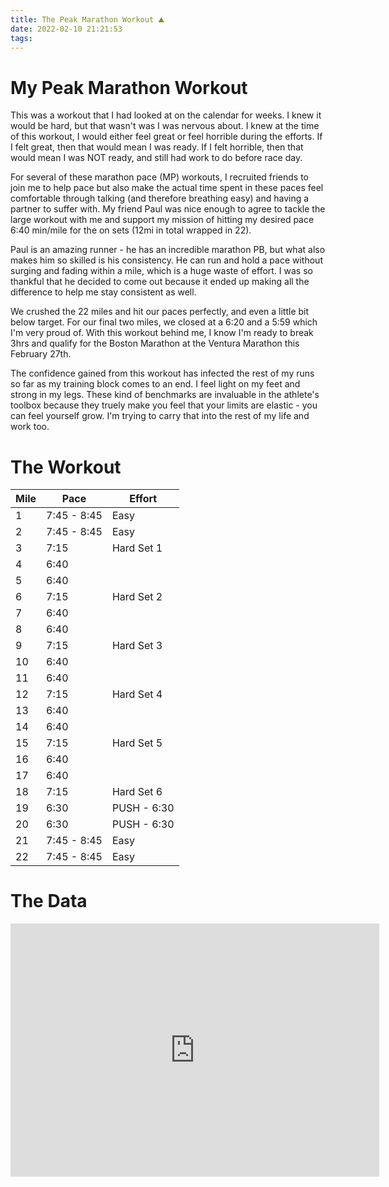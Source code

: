 ```yaml
---
title: The Peak Marathon Workout ⛰
date: 2022-02-10 21:21:53
tags:
---
```


# My Peak Marathon Workout 

This was a workout that I had looked at on the calendar for weeks. I knew it would be hard, but that wasn't was I was nervous about. I knew at the time of this workout, I would either feel great or feel horrible during the efforts. If I felt great, then that would mean I was ready. If I felt horrible, then that would mean I was NOT ready, and still had work to do before race day. 

For several of these marathon pace (MP) workouts, I recruited friends to join me to help pace but also make the actual time spent in these paces feel comfortable through talking (and therefore breathing easy) and having a partner to suffer with. My friend Paul was nice enough to agree to tackle the large workout with me and support my mission of hitting my desired pace 6:40 min/mile for the on sets (12mi in total wrapped in 22). 

Paul is an amazing runner - he has an incredible marathon PB, but what also makes him so skilled is his consistency. He can run and hold a pace without surging and fading within a mile, which is a huge waste of effort. I was so thankful that he decided to come out because it ended up making all the difference to help me stay consistent as well.

We crushed the 22 miles and hit our paces perfectly, and even a little bit below target. For our final two miles, we closed at a 6:20 and a 5:59 which I'm very proud of. With this workout behind me, I know I'm ready to break 3hrs and qualify for the Boston Marathon at the Ventura Marathon this February 27th.

The confidence gained from this workout has infected the rest of my runs so far as my training block comes to an end. I feel light on my feet and strong in my legs. These kind of benchmarks are invaluable in the athlete's toolbox because they truely make you feel that your limits are elastic - you can feel yourself grow. I'm trying to carry that into the rest of my life and work too. 

# The Workout 
| Mile |Pace | Effort |
| -- | ----------- | ----------- |
| 1  | 7:45 - 8:45 | Easy        |
| 2  | 7:45 - 8:45 | Easy        |
| 3  | 7:15        | Hard Set 1  |
| 4  | 6:40        |             |
| 5  | 6:40        |             |
| 6  | 7:15        | Hard Set 2  |
| 7  | 6:40        |             |
| 8  | 6:40        |             |
| 9  | 7:15        | Hard Set 3  |
| 10 | 6:40        |             |
| 11 | 6:40        |             |
| 12 | 7:15        | Hard Set 4  |
| 13 | 6:40        |             |
| 14 | 6:40        |             |
| 15 | 7:15        | Hard Set 5  |
| 16 | 6:40        |             |
| 17 | 6:40        |             |
| 18 | 7:15        | Hard Set 6  |
| 19 | 6:30        | PUSH - 6:30 |
| 20 | 6:30        | PUSH - 6:30 |
| 21 | 7:45 - 8:45 | Easy        |
| 22 | 7:45 - 8:45 | Easy        |

# The Data

<iframe height='405' width='590' frameborder='0' allowtransparency='true' scrolling='no' src='https://www.strava.com/activities/6640979528/embed/782da29b708db80aa51579a4d0388a8222d1af70'></iframe>